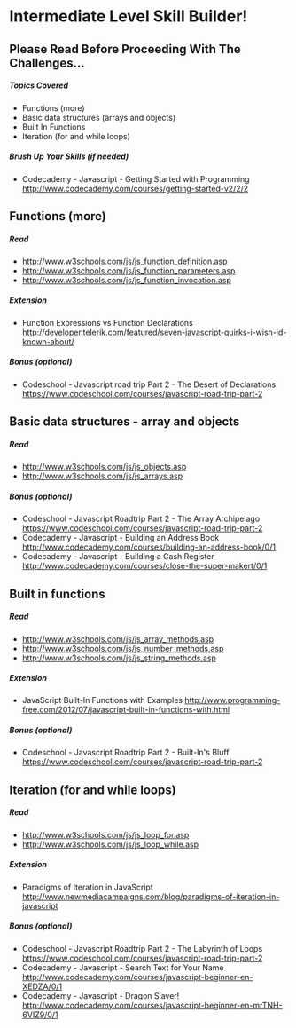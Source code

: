 # Intermediate Level Skill Builder!

## Please Read Before Proceeding With The Challenges...

##### Topics Covered

- Functions (more)
- Basic data structures (arrays and objects)
- Built In Functions
- Iteration (for and while loops)

##### Brush Up Your Skills (if needed)
- Codecademy - Javascript - Getting Started with Programming
<http://www.codecademy.com/courses/getting-started-v2/2/2>

## Functions (more)

##### Read
- <http://www.w3schools.com/js/js_function_definition.asp>
- <http://www.w3schools.com/js/js_function_parameters.asp>
- <http://www.w3schools.com/js/js_function_invocation.asp>

##### Extension

- Function Expressions vs Function Declarations
<http://developer.telerik.com/featured/seven-javascript-quirks-i-wish-id-known-about/>

##### Bonus (optional)

- Codeschool - Javascript road trip Part 2 - The Desert of Declarations
<https://www.codeschool.com/courses/javascript-road-trip-part-2>

## Basic data structures - array and objects

##### Read
- <http://www.w3schools.com/js/js_objects.asp>
- <http://www.w3schools.com/js/js_arrays.asp>

##### Bonus (optional)

- Codeschool - Javascript Roadtrip Part 2 - The Array Archipelago
<https://www.codeschool.com/courses/javascript-road-trip-part-2>
- Codecademy - Javascript - Building an Address Book
<http://www.codecademy.com/courses/building-an-address-book/0/1>
- Codecademy - Javascript - Building a Cash Register
<http://www.codecademy.com/courses/close-the-super-makert/0/1>

## Built in functions

##### Read
- <http://www.w3schools.com/js/js_array_methods.asp>
- <http://www.w3schools.com/js/js_number_methods.asp>
- <http://www.w3schools.com/js/js_string_methods.asp>

##### Extension

- JavaScript Built-In Functions with Examples
<http://www.programming-free.com/2012/07/javascript-built-in-functions-with.html>

##### Bonus (optional)

- Codeschool - Javascript Roadtrip Part 2 - Built-In's Bluff
<https://www.codeschool.com/courses/javascript-road-trip-part-2>

## Iteration (for and while loops)

##### Read
- <http://www.w3schools.com/js/js_loop_for.asp>
- <http://www.w3schools.com/js/js_loop_while.asp>

##### Extension

- Paradigms of Iteration in JavaScript
<http://www.newmediacampaigns.com/blog/paradigms-of-iteration-in-javascript>

##### Bonus (optional)

- Codeschool - Javascript Roadtrip Part 2 - The Labyrinth of Loops
<https://www.codeschool.com/courses/javascript-road-trip-part-2>
- Codecademy - Javascript - Search Text for Your Name
<http://www.codecademy.com/courses/javascript-beginner-en-XEDZA/0/1>
- Codecademy - Javascript - Dragon Slayer!
<http://www.codecademy.com/courses/javascript-beginner-en-mrTNH-6VIZ9/0/1>
